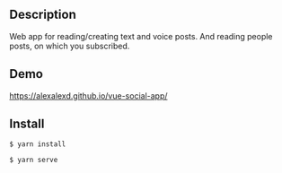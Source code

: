 ## Description
Web app for reading/creating text and voice posts. And reading people posts, on which you subscribed.   

## Demo
https://alexalexd.github.io/vue-social-app/

## Install
```
$ yarn install
```
```
$ yarn serve
```

